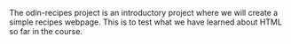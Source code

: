 The odin-recipes project is an introductory project where we will create a simple recipes webpage.
This is to test what we have learned about HTML so far in the course.
